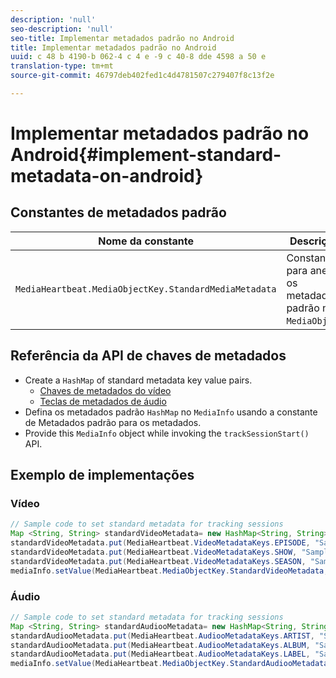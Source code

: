 ```yaml
---
description: 'null'
seo-description: 'null'
seo-title: Implementar metadados padrão no Android
title: Implementar metadados padrão no Android
uuid: c 48 b 4190-b 062-4 c 4 e -9 c 40-8 dde 4598 a 50 e
translation-type: tm+mt
source-git-commit: 46797deb402fed1c4d4781507c279407f8c13f2e

---
```



# Implementar metadados padrão no Android{#implement-standard-metadata-on-android}

## Constantes de metadados padrão

| Nome da constante | Descrição  |
|---|---|
| `MediaHeartbeat.MediaObjectKey.StandardMediaMetadata` | Constante para anexar os metadados padrão no `MediaObject`. |

## Referência da API de chaves de metadados

* Create a `HashMap` of standard metadata key value pairs.
   * [Chaves de metadados do vídeo](https://adobe-marketing-cloud.github.io/media-sdks/reference/android/com/adobe/primetime/va/simple/MediaHeartbeat.VideoMetadataKeys.html)
   * [Teclas de metadados de áudio](https://adobe-marketing-cloud.github.io/media-sdks/reference/android/com/adobe/primetime/va/simple/MediaHeartbeat.AudioMetadataKeys.html)
* Defina os metadados padrão `HashMap` no `MediaInfo` usando a constante de Metadados padrão para os metadados.
* Provide this `MediaInfo` object while invoking the `trackSessionStart()` API.

## Exemplo de implementações

### Vídeo

```java
// Sample code to set standard metadata for tracking sessions 
Map <String, String> standardVideoMetadata= new HashMap<String, String>(); 
standardVideoMetadata.put(MediaHeartbeat.VideoMetadataKeys.EPISODE, "Sample Episode"); 
standardVideoMetadata.put(MediaHeartbeat.VideoMetadataKeys.SHOW, "Sample Show"); 
standardVideoMetadata.put(MediaHeartbeat.VideoMetadataKeys.SEASON, "Sample Season"); 
mediaInfo.setValue(MediaHeartbeat.MediaObjectKey.StandardVideoMetadata, standardVideoMetadata);
```

### Áudio

```java
// Sample code to set standard metadata for tracking sessions 
Map <String, String> standardAudiooMetadata= new HashMap<String, String>(); 
standardAudiooMetadata.put(MediaHeartbeat.AudiooMetadataKeys.ARTIST, "Sample Artist"); 
standardAudiooMetadata.put(MediaHeartbeat.AudiooMetadataKeys.ALBUM, "Sample Album"); 
standardAudiooMetadata.put(MediaHeartbeat.AudiooMetadataKeys.LABEL, "Sample Label"); 
mediaInfo.setValue(MediaHeartbeat.MediaObjectKey.StandardAudiooMetadata, standardAudiooMetadata);
```

